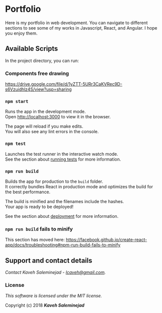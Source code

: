 # Portfolio
Here is my portfolio in web development. You can navigate to different sections to see some of my works in Javascript, React, and Angular. I hope you enjoy them.


## Available Scripts

In the project directory, you can run:

### Components free drawing

https://drive.google.com/file/d/1yZTT-5URr3CaKVRec9D-s6Vzuidhlz4S/view?usp=sharing

### `npm start`

Runs the app in the development mode.<br>
Open [http://localhost:3000](http://localhost:3000) to view it in the browser.

The page will reload if you make edits.<br>
You will also see any lint errors in the console.

### `npm test`

Launches the test runner in the interactive watch mode.<br>
See the section about [running tests](https://facebook.github.io/create-react-app/docs/running-tests) for more information.

### `npm run build`

Builds the app for production to the `build` folder.<br>
It correctly bundles React in production mode and optimizes the build for the best performance.

The build is minified and the filenames include the hashes.<br>
Your app is ready to be deployed!

See the section about [deployment](https://facebook.github.io/create-react-app/docs/deployment) for more information.



### `npm run build` fails to minify

This section has moved here: https://facebook.github.io/create-react-app/docs/troubleshooting#npm-run-build-fails-to-minify

## Support and contact details

_Contact Kaveh Saleminejad - lcaveh@gmail.com._

### License

*This software is licensed under the MIT license.*

Copyright (c) 2018 **_Kaveh Saleminejad_**
